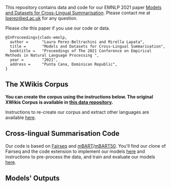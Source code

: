 This repository contains data and code for our EMNLP 2021 paper [Models and Datasets for Cross-Lingual Summarisation](https://aclanthology.org/2021.emnlp-main.742.pdf). Please contact me at lperez@ed.ac.uk for any question.

Please cite this paper if you use our code or data.

```
@InProceedings{clads-emnlp,
  author =      "Laura Perez-Beltrachini and Mirella Lapata",
  title =       "Models and Datasets for Cross-Lingual Summarisation",
  booktitle =   "Proceedings of The 2021 Conference on Empirical Methods in Natural Language Processing ",
  year =        "2021",
  address =     "Punta Cana, Dominican Republic",
}
```


## The XWikis Corpus

**You can create the corpus using the instructions below. The original XWikis Corpus is available in [this data repository](https://datashare.ed.ac.uk/handle/10283/4188).**

Instructions to re-create our corpus and extract other languages are available [here](./XWikis-Corpus).



## Cross-lingual Summarisation Code


Our code is based on [Fairseq](https://github.com/pytorch/fairseq) and [mBART](https://github.com/pytorch/fairseq/tree/main/examples/mbart)/[mBART50](https://github.com/pytorch/fairseq/blob/main/examples/multilingual/README.md). You'll find our clone of Fairseq and the code extension to implement our models [here](./fairseq2020) and instructions to pre-process the data, and train and evaluate our models [here](./fairseq2020/examples/clads/README.md).


## Models' Outputs


